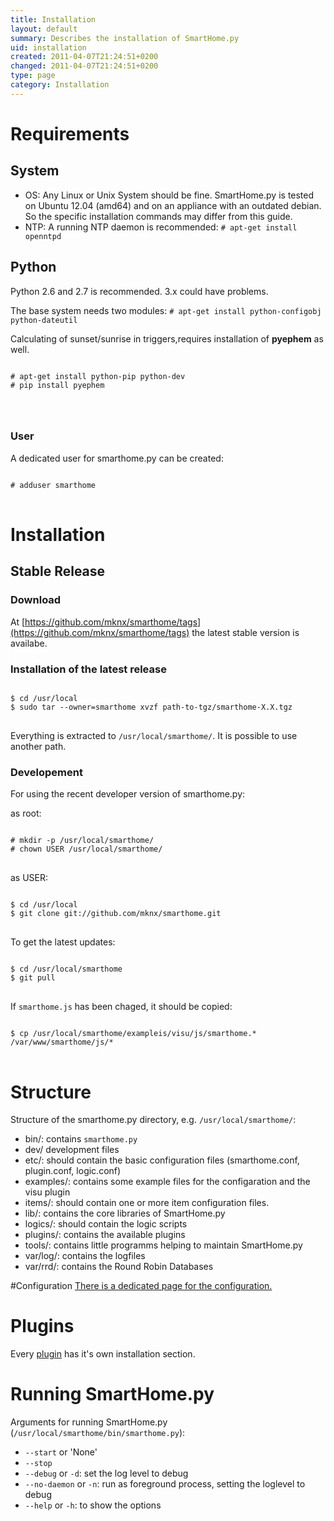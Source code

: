 ```yaml
---
title: Installation
layout: default
summary: Describes the installation of SmartHome.py
uid: installation
created: 2011-04-07T21:24:51+0200
changed: 2011-04-07T21:24:51+0200
type: page
category: Installation
---
```


Requirements
============

System
------

* OS: Any Linux or Unix System should be fine. SmartHome.py is tested on Ubuntu 12.04 (amd64) and on an appliance with an outdated debian. So the specific installation commands may differ from this guide.
* NTP: A running NTP daemon is recommended: `# apt-get install openntpd`

Python
------
Python 2.6 and 2.7 is recommended. 3.x could have problems.

The base system needs two modules: `# apt-get install python-configobj python-dateutil`

Calculating of sunset/sunrise in triggers,requires installation of **pyephem** as well.

<pre>
<code>
# apt-get install python-pip python-dev
# pip install pyephem</pre>
</code>
</pre>

### User
A dedicated user for smarthome.py can be created: 
<pre>
<code>
# adduser smarthome</code>
</code>
</pre>

# Installation

## Stable Release

### Download
At [https://github.com/mknx/smarthome/tags](https://github.com/mknx/smarthome/tags) the latest stable version is availabe.

### Installation of the latest release

<pre>
<code>
$ cd /usr/local
$ sudo tar --owner=smarthome xvzf path-to-tgz/smarthome-X.X.tgz
</code>
</pre>

Everything is extracted to <code>/usr/local/smarthome/</code>. It is possible to use another path.

### Developement
For using the recent developer version of smarthome.py:

as root:

<pre>
<code>
# mkdir -p /usr/local/smarthome/
# chown USER /usr/local/smarthome/
</code>
</pre>

as USER:

<pre>
<code>
$ cd /usr/local
$ git clone git://github.com/mknx/smarthome.git
</code>
</pre>

To get the latest updates:

<pre>
<code>
$ cd /usr/local/smarthome
$ git pull
</code>
</pre>

If `smarthome.js` has been chaged, it should be copied:

<pre>
<code>
$ cp /usr/local/smarthome/exampleis/visu/js/smarthome.* /var/www/smarthome/js/*
</code>
</pre>

# Structure
Structure of the smarthome.py directory, e.g. <code>/usr/local/smarthome/</code>:

 * bin/: contains <code>smarthome.py</code>
 * dev/ development files
 * etc/: should contain the basic configuration files (smarthome.conf, plugin.conf, logic.conf)
 * examples/: contains some example files for the configaration and the visu plugin
 * items/: should contain one or more item configuration files.
 * lib/: contains the core libraries of SmartHome.py
 * logics/: should contain the logic scripts
 * plugins/: contains the available plugins
 * tools/: contains little programms helping to maintain SmartHome.py
 * var/log/: contains the logfiles
 * var/rrd/: contains the Round Robin Databases

#Configuration
[There is a dedicated page for the configuration.](/smarthome/config)

Plugins
=======
Every [plugin](/smarthome/plugins/) has it's own installation section.

Running SmartHome.py
====================
Arguments for running SmartHome.py (`/usr/local/smarthome/bin/smarthome.py`):

* `--start` or 'None'
* `--stop`
* `--debug` or `-d`: set the log level to debug
* `--no-daemon` or `-n`: run as foreground process, setting the loglevel to debug
* `--help` or `-h`: to show the options
